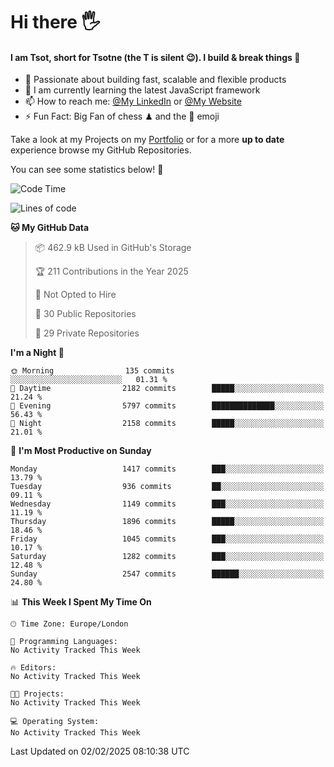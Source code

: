 # Hi there :raised_hand_with_fingers_splayed:
#### I am Tsot, short for Tsotne (the T is silent :wink:). I build & break things :space_invader:
- :telescope: Passionate about building fast, scalable and flexible products
- :seedling: I am currently learning the latest JavaScript framework 
- :mailbox: How to reach me: [@My LinkedIn](https://www.linkedin.com/in/tsotne-gvadzabia/) or [@My Website](https://tsotne.co.uk/contact)
- :zap: Fun Fact: Big Fan of chess ♟ and the 👾 emoji

Take a look at my Projects on my [Portfolio](https://tsotne.co.uk/) or for a more **up to date** experience browse my GitHub Repositories.

You can see some statistics below! :space_invader:
<!--START_SECTION:waka-->
![Code Time](http://img.shields.io/badge/Code%20Time-761%20hrs%202%20mins-blue)

![Lines of code](https://img.shields.io/badge/From%20Hello%20World%20I%27ve%20Written-7.1%20million%20lines%20of%20code-blue)

**🐱 My GitHub Data** 

> 📦 462.9 kB Used in GitHub's Storage 
 > 
> 🏆 211 Contributions in the Year 2025
 > 
> 🚫 Not Opted to Hire
 > 
> 📜 30 Public Repositories 
 > 
> 🔑 29 Private Repositories 
 > 
**I'm a Night 🦉** 

```text
🌞 Morning                135 commits         ░░░░░░░░░░░░░░░░░░░░░░░░░   01.31 % 
🌆 Daytime                2182 commits        █████░░░░░░░░░░░░░░░░░░░░   21.24 % 
🌃 Evening                5797 commits        ██████████████░░░░░░░░░░░   56.43 % 
🌙 Night                  2158 commits        █████░░░░░░░░░░░░░░░░░░░░   21.01 % 
```
📅 **I'm Most Productive on Sunday** 

```text
Monday                   1417 commits        ███░░░░░░░░░░░░░░░░░░░░░░   13.79 % 
Tuesday                  936 commits         ██░░░░░░░░░░░░░░░░░░░░░░░   09.11 % 
Wednesday                1149 commits        ███░░░░░░░░░░░░░░░░░░░░░░   11.19 % 
Thursday                 1896 commits        █████░░░░░░░░░░░░░░░░░░░░   18.46 % 
Friday                   1045 commits        ███░░░░░░░░░░░░░░░░░░░░░░   10.17 % 
Saturday                 1282 commits        ███░░░░░░░░░░░░░░░░░░░░░░   12.48 % 
Sunday                   2547 commits        ██████░░░░░░░░░░░░░░░░░░░   24.80 % 
```


📊 **This Week I Spent My Time On** 

```text
🕑︎ Time Zone: Europe/London

💬 Programming Languages: 
No Activity Tracked This Week

🔥 Editors: 
No Activity Tracked This Week

🐱‍💻 Projects: 
No Activity Tracked This Week

💻 Operating System: 
No Activity Tracked This Week
```


 Last Updated on 02/02/2025 08:10:38 UTC
<!--END_SECTION:waka-->
